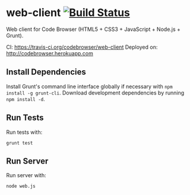 # web-client [![Build Status](https://travis-ci.org/codebrowser/web-client.png?branch=master)](https://travis-ci.org/codebrowser/web-client)

Web client for Code Browser (HTML5 + CSS3 + JavaScript + Node.js + Grunt).

CI: https://travis-ci.org/codebrowser/web-client
Deployed on: http://codebrowser.herokuapp.com

## Install Dependencies

Install Grunt's command line interface globally if necessary with `npm install -g grunt-cli`. Download development 
dependencies by running `npm install -d`.

## Run Tests

Run tests with:

    grunt test

## Run Server

Run server with:

    node web.js
